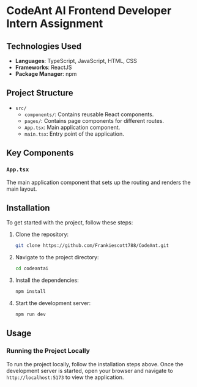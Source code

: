 # CodeAnt AI Frontend Developer Intern Assignment

## Technologies Used
- **Languages**: TypeScript, JavaScript, HTML, CSS
- **Frameworks**: ReactJS
- **Package Manager**: npm

## Project Structure
- `src/`
  - `components/`: Contains reusable React components.
  - `pages/`: Contains page components for different routes.
  - `App.tsx`: Main application component.
  - `main.tsx`: Entry point of the application.

## Key Components

### `App.tsx`
The main application component that sets up the routing and renders the main layout.


## Installation
To get started with the project, follow these steps:

1. Clone the repository:
    ```bash
    git clone https://github.com/Frankiescott788/CodeAnt.git
    ```

2. Navigate to the project directory:
    ```bash
    cd codeantai
    ```

3. Install the dependencies:
    ```bash
    npm install
    ```

4. Start the development server:
    ```bash
    npm run dev
    ```

## Usage
### Running the Project Locally
To run the project locally, follow the installation steps above. Once the development server is started, open your browser and navigate to `http://localhost:5173` to view the application.


